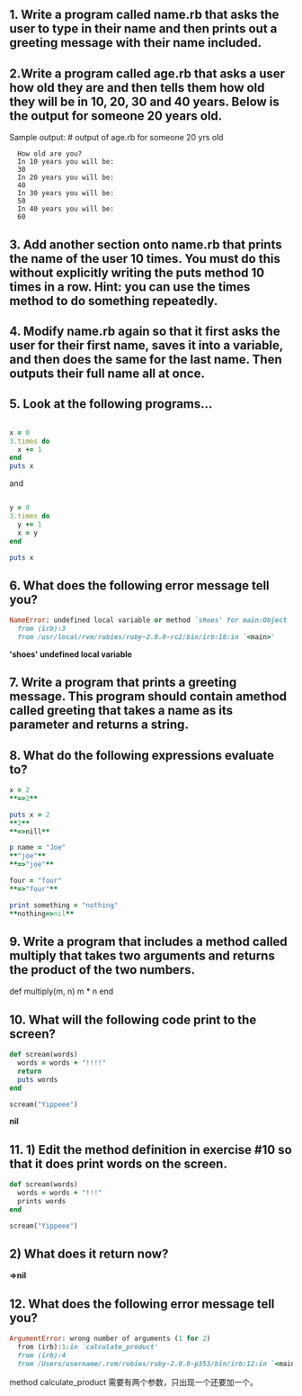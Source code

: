 ## 1. Write a program called name.rb that asks the user to type in their name and then prints out a greeting message with their name included.


## 2.Write a program called age.rb that asks a user how old they are and then tells them how old they will be in 10, 20, 30 and 40 years. Below is the output for someone 20 years old.

Sample output:
      # output of age.rb for someone 20 yrs old

      How old are you?
      In 10 years you will be:
      30
      In 20 years you will be:
      40
      In 30 years you will be:
      50
      In 40 years you will be:
      60

## 3. Add another section onto name.rb that prints the name of the user 10 times. You must do this without explicitly writing the puts method 10 times in a row. Hint: you can use the times method to do something repeatedly.


## 4. Modify name.rb again so that it first asks the user for their first name, saves it into a variable, and then does the same for the last name. Then outputs their full name all at once.


## 5. Look at the following programs...

```ruby

x = 0
3.times do
  x += 1
end
puts x

```

and

```ruby

y = 0
3.times do
  y += 1
  x = y
end

puts x

```

## 6. What does the following error message tell you?

```ruby
NameError: undefined local variable or method `shoes' for main:Object
  from (irb):3
  from /usr/local/rvm/rubies/ruby-2.0.0-rc2/bin/irb:16:in `<main>'

```

**'shoes' undefined local variable**

## 7. Write a program that prints a greeting message. This program should contain amethod called greeting that takes a name as its parameter and returns a string.


## 8. What do the following expressions evaluate to?

```ruby
x = 2
**=>2**

puts x = 2
**2**
**=>nill**

p name = "Joe"
**"joe"**
**=>"joe"**

four = "four"
**=>"four"**

print something = "nothing"
**nothing=>nil**

```

## 9. Write a program that includes a method called multiply that takes two arguments and returns the product of the two numbers.


def multiply(m, n)
  m * n
end

## 10. What will the following code print to the screen?

```ruby
def scream(words)
  words = words + "!!!!"
  return
  puts words
end

scream("Yippeee")

```
**nil**

## 11. 1) Edit the method definition in exercise #10 so that it does print words on the screen.

```ruby
def scream(words)
  words = words + "!!!"
  prints words
end

scream("Yippeee")
```

##     2) What does it return now?
**=>nil**

## 12. What does the following error message tell you?


```ruby
ArgumentError: wrong number of arguments (1 for 2)
  from (irb):1:in `calculate_product'
  from (irb):4
  from /Users/username/.rvm/rubies/ruby-2.0.0-p353/bin/irb:12:in `<main>'

```
method calculate_product 需要有两个参数，只出现一个还要加一个。
